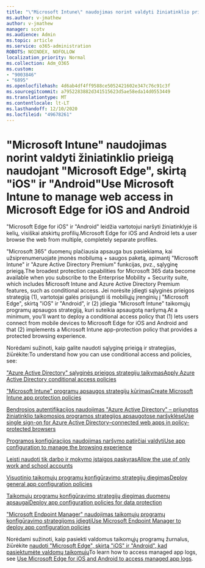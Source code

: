 ```yaml
---
title: "\"Microsoft Intune\" naudojimas norint valdyti žiniatinklio prieigą naudojant \"Microsoft Edge\", skirtą \"iOS\" ir \"Android\""
ms.author: v-jmathew
author: v-jmathew
manager: scotv
ms.audience: Admin
ms.topic: article
ms.service: o365-administration
ROBOTS: NOINDEX, NOFOLLOW
localization_priority: Normal
ms.collection: Adm_O365
ms.custom:
- "9003846"
- "6895"
ms.openlocfilehash: 4d6ab4df4ff9588ce5052421602e347c76c91c3f
ms.sourcegitcommit: a7952283882d341515623d5ae58eda14d0553449
ms.translationtype: MT
ms.contentlocale: lt-LT
ms.lasthandoff: 12/10/2020
ms.locfileid: "49678261"
---
```

# <a name="use-microsoft-intune-to-manage-web-access-in-microsoft-edge-for-ios-and-android"></a><span data-ttu-id="edfcc-102">"Microsoft Intune" naudojimas norint valdyti žiniatinklio prieigą naudojant "Microsoft Edge", skirtą "iOS" ir "Android"</span><span class="sxs-lookup"><span data-stu-id="edfcc-102">Use Microsoft Intune to manage web access in Microsoft Edge for iOS and Android</span></span>

<span data-ttu-id="edfcc-103">"Microsoft Edge for iOS" ir "Android" leidžia vartotojui naršyti žiniatinklyje iš kelių, visiškai atskirtų profilių.</span><span class="sxs-lookup"><span data-stu-id="edfcc-103">Microsoft Edge for iOS and Android lets a user browse the web from multiple, completely separate profiles.</span></span>

<span data-ttu-id="edfcc-104">"Microsoft 365" duomenų plačiausia apsauga bus pasiekiama, kai užsiprenumeruojate įmonės mobilumą + saugos paketą, apimantį "Microsoft Intune" ir "Azure Active Directory Premium" funkcijas, pvz., sąlyginę prieigą.</span><span class="sxs-lookup"><span data-stu-id="edfcc-104">The broadest protection capabilities for Microsoft 365 data become available when you subscribe to the Enterprise Mobility + Security suite, which includes Microsoft Intune and Azure Active Directory Premium features, such as conditional access.</span></span> <span data-ttu-id="edfcc-105">Jei norėsite įdiegti sąlyginės prieigos strategiją (1), vartotojai galės prisijungti iš mobiliųjų įrenginių į "Microsoft Edge", skirtą "iOS" ir "Android", ir (2) įdiegia "Microsoft Intune" taikomųjų programų apsaugos strategiją, kuri suteikia apsaugotą naršymą.</span><span class="sxs-lookup"><span data-stu-id="edfcc-105">At a minimum, you’ll want to deploy a conditional access policy that (1) lets users connect from mobile devices to Microsoft Edge for iOS and Android and that (2) implements a Microsoft Intune app-protection policy that provides a protected browsing experience.</span></span>

<span data-ttu-id="edfcc-106">Norėdami sužinoti, kaip galite naudoti sąlyginę prieigą ir strategijas, žiūrėkite:</span><span class="sxs-lookup"><span data-stu-id="edfcc-106">To understand how you can use conditional access and policies, see:</span></span>

[<span data-ttu-id="edfcc-107">"Azure Active Directory" sąlyginės prieigos strategijų taikymas</span><span class="sxs-lookup"><span data-stu-id="edfcc-107">Apply Azure Active Directory conditional access policies</span></span>](https://go.microsoft.com/fwlink/?linkid=2132481)

[<span data-ttu-id="edfcc-108">"Microsoft Intune" programų apsaugos strategijų kūrimas</span><span class="sxs-lookup"><span data-stu-id="edfcc-108">Create Microsoft Intune app protection policies</span></span>](https://go.microsoft.com/fwlink/?linkid=2132651)

[<span data-ttu-id="edfcc-109">Bendrosios autentifikacijos naudojimas "Azure Active Directory" – prijungtos žiniatinklio taikomosios programos strategijos apsaugotose naršyklėse</span><span class="sxs-lookup"><span data-stu-id="edfcc-109">Use single sign-on for Azure Active Directory–connected web apps in policy-protected browsers</span></span>](https://go.microsoft.com/fwlink/?linkid=2132482)

[<span data-ttu-id="edfcc-110">Programos konfigūracijos naudojimas naršymo patirčiai valdyti</span><span class="sxs-lookup"><span data-stu-id="edfcc-110">Use app configuration to manage the browsing experience</span></span>](https://go.microsoft.com/fwlink/?linkid=2132483)

[<span data-ttu-id="edfcc-111">Leisti naudoti tik darbo ir mokymo įstaigos paskyras</span><span class="sxs-lookup"><span data-stu-id="edfcc-111">Allow the use of only work and school accounts</span></span>](https://go.microsoft.com/fwlink/?linkid=2132652)

[<span data-ttu-id="edfcc-112">Visuotinio taikomųjų programų konfigūravimo strategijų diegimas</span><span class="sxs-lookup"><span data-stu-id="edfcc-112">Deploy general app configuration policies</span></span>](https://go.microsoft.com/fwlink/?linkid=2132653)

[<span data-ttu-id="edfcc-113">Taikomųjų programų konfigūravimo strategijų diegimas duomenų apsaugai</span><span class="sxs-lookup"><span data-stu-id="edfcc-113">Deploy app configuration policies for data protection</span></span>](https://go.microsoft.com/fwlink/?linkid=2132654)

[<span data-ttu-id="edfcc-114">"Microsoft Endpoint Manager" naudojimas taikomųjų programų konfigūravimo strategijoms įdiegti</span><span class="sxs-lookup"><span data-stu-id="edfcc-114">Use Microsoft Endpoint Manager to deploy app configuration policies</span></span>](https://go.microsoft.com/fwlink/?linkid=2132707)

<span data-ttu-id="edfcc-115">Norėdami sužinoti, kaip pasiekti valdomus taikomųjų programų žurnalus, žiūrėkite [naudoti "Microsoft Edge", skirtą "iOS" ir "Android", kad pasiektumėte valdomų taikomųjų](https://go.microsoft.com/fwlink/?linkid=2132578)</span><span class="sxs-lookup"><span data-stu-id="edfcc-115">To learn how to access managed app logs, see [Use Microsoft Edge for iOS and Android to access managed app logs](https://go.microsoft.com/fwlink/?linkid=2132578).</span></span>
